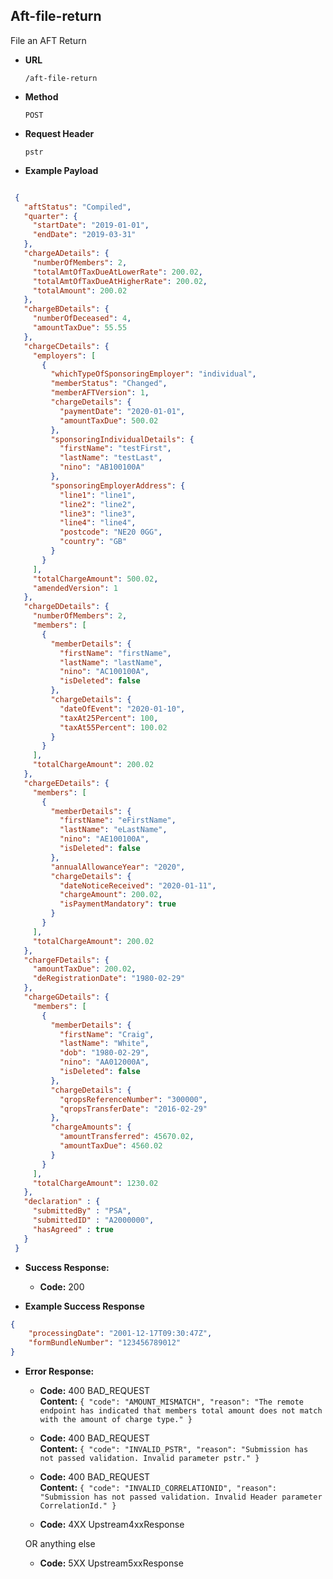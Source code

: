 Aft-file-return
-----------------------
File an AFT Return

* **URL**

  `/aft-file-return`

* **Method**

  `POST`

*  **Request Header**
    
   `pstr`

* **Example Payload**

```json

 {
   "aftStatus": "Compiled",
   "quarter": {
     "startDate": "2019-01-01",
     "endDate": "2019-03-31"
   },
   "chargeADetails": {
     "numberOfMembers": 2,
     "totalAmtOfTaxDueAtLowerRate": 200.02,
     "totalAmtOfTaxDueAtHigherRate": 200.02,
     "totalAmount": 200.02
   },
   "chargeBDetails": {
     "numberOfDeceased": 4,
     "amountTaxDue": 55.55
   },
   "chargeCDetails": {
     "employers": [
       {
         "whichTypeOfSponsoringEmployer": "individual",
         "memberStatus": "Changed",
         "memberAFTVersion": 1,
         "chargeDetails": {
           "paymentDate": "2020-01-01",
           "amountTaxDue": 500.02
         },
         "sponsoringIndividualDetails": {
           "firstName": "testFirst",
           "lastName": "testLast",
           "nino": "AB100100A"
         },
         "sponsoringEmployerAddress": {
           "line1": "line1",
           "line2": "line2",
           "line3": "line3",
           "line4": "line4",
           "postcode": "NE20 0GG",
           "country": "GB"
         }
       }
     ],
     "totalChargeAmount": 500.02,
     "amendedVersion": 1
   },
   "chargeDDetails": {
     "numberOfMembers": 2,
     "members": [
       {
         "memberDetails": {
           "firstName": "firstName",
           "lastName": "lastName",
           "nino": "AC100100A",
           "isDeleted": false
         },
         "chargeDetails": {
           "dateOfEvent": "2020-01-10",
           "taxAt25Percent": 100,
           "taxAt55Percent": 100.02
         }
       }
     ],
     "totalChargeAmount": 200.02
   },
   "chargeEDetails": {
     "members": [
       {
         "memberDetails": {
           "firstName": "eFirstName",
           "lastName": "eLastName",
           "nino": "AE100100A",
           "isDeleted": false
         },
         "annualAllowanceYear": "2020",
         "chargeDetails": {
           "dateNoticeReceived": "2020-01-11",
           "chargeAmount": 200.02,
           "isPaymentMandatory": true
         }
       }
     ],
     "totalChargeAmount": 200.02
   },
   "chargeFDetails": {
     "amountTaxDue": 200.02,
     "deRegistrationDate": "1980-02-29"
   },
   "chargeGDetails": {
     "members": [
       {
         "memberDetails": {
           "firstName": "Craig",
           "lastName": "White",
           "dob": "1980-02-29",
           "nino": "AA012000A",
           "isDeleted": false
         },
         "chargeDetails": {
           "qropsReferenceNumber": "300000",
           "qropsTransferDate": "2016-02-29"
         },
         "chargeAmounts": {
           "amountTransferred": 45670.02,
           "amountTaxDue": 4560.02
         }
       }
     ],
     "totalChargeAmount": 1230.02
   },
   "declaration" : {
     "submittedBy" : "PSA",
     "submittedID" : "A2000000",
     "hasAgreed" : true
   }
 }

```

* **Success Response:**

  * **Code:** 200 <br />

* **Example Success Response**

```json
{
	"processingDate": "2001-12-17T09:30:47Z",
	"formBundleNumber": "123456789012"
}
```

* **Error Response:**

  * **Code:** 400 BAD_REQUEST <br />
    **Content:** `{
                     "code": "AMOUNT_MISMATCH",
                     "reason": "The remote endpoint has indicated that members total amount does not match with the amount of charge type."
                  }`

  * **Code:** 400 BAD_REQUEST <br />
    **Content:** `{
                              "code": "INVALID_PSTR",
                              "reason": "Submission has not passed validation. Invalid parameter pstr."
                          }`
    
  * **Code:** 400 BAD_REQUEST <br />
    **Content:** `{
                              "code": "INVALID_CORRELATIONID",
                              "reason": "Submission has not passed validation. Invalid Header parameter CorrelationId."
                          }`
    
  * **Code:** 4XX Upstream4xxResponse <br />

  OR anything else

  * **Code:** 5XX Upstream5xxResponse <br />